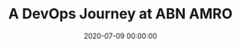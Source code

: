 ---
title: 'A DevOps Journey at ABN AMRO'
description: >
 Recently ABN AMRO embraced their DevOps journey, recognising that they need to continue in the path of continuous improvement. The market demands are high, and they continue to crunch knowledge and create new insights on top of the previous transformations.
conference: 'DevOpsDays oNLine'
type: 'talk'
location: 'Online'
website: 'https://devopsdays.org/events/2020-amsterdam/welcome/'
slides: 'https://speakerdeck.com/player/7fcf4254da1242af99c8422823de6cbd'
videoYoutube: '1BawJ8HugIM'
date: 2020-07-09 00:00:00
featured_image: '/images/speaking/2020-07-09-devopsdays-online-2020-a-devops-journey-at-abn-amro.webp'
---